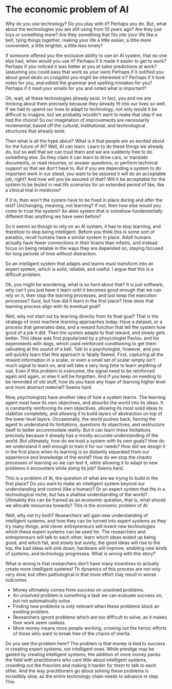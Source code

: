 # The economic problem of AI

Why do you use technology? Do you play with it? Perhaps you do. But, what about the technologies you are still using from 10 years ago? Are they just toys or something more? Are they something that fits into your life like a belt, tying things together, making your life a little easier, a little more convenient, a little brighter, a little less lonely?

If someone offered you the exclusive ability to use an AI system, that no one else had, when would you use it? Perhaps if it made it easier to get to work? Perhaps if you noticed it was better at you at sales predictions at work? (assuming you could pass that work as your own) Perhaps if it notified you about good deals on craigslist you might be interested in? Perhaps if it took notes for you, and edited the grammar and spelling mistakes for you? Perhaps if it read your emails for you and noted what is important?

Oh, wait, all these technologies already exist. In fact, you and me are thinking about them precisely because they already fit into our lives so well. If we had to upend our lives to adapt to technology, not only would it be difficult to imagine, but we probably wouldn't want to make that step if we had the choice! So our imagination of improvements are necessarily incremental, based off the cultural, institutional, and technological structures that already exist.

Then what is all the hype about? What is it that people are so excited about for the future of AI? Well, AI can learn. Learn to do these things  we already do, but so well that we can trust them and we are suddenly free to do something else. So they claim it can  learn to drive cars, or translate documents, or read resumes, or answer questions, or perform technical support so that we don't have to.
But if you are depending a system to do important work in our stead, you want to be assured it will do an acceptable job, right? And how will you be assured of that? Will it be acceptable for the system to be tested in real life scenarios for an extended period of like, like a clinical trial in medicine?

If it is, then won't the system have to be fixed in place during and after the test? Unchanging, meaning, not learning? If not, then how else would you come to trust the system? An alien system that is somehow fundamentally different than anything we have seen before?

So it seems as though to rely on an AI system, it has to stop learning, and therefore to stop being intelligent. Before you think this is some sort of paradox, recall humans have a similar system in place. Adult humans actually have fewer connections in their brains than infants, and instead focus on being reliable in the ways they are depended on, staying focused for long periods of time without distraction.

So an intelligent system that adapts and learns must transform into an expert system, which is solid, reliable, and useful. I argue that this is a difficult problem.

Ok, you might be wondering, what is so hard about that? It is just software, why can't you just have it learn until it becomes good enough that we can rely on it, then stop the learning processes, and just keep the execution processes? Sure, but how did it learn in the first place? How does that learning process align with its eventual goal?

Well, why not start out by learning directly from its final goal? That is the strategy of most machine learning approaches today. Have a dataset, or a process that generates data, and a reward function that tell the system how good of a job it did. Then the system adapts to that reward, and slowly gets better. This ideas was first popularized by a phsycologist Pavlov, and his experiments with dogs, which used reinforced conditioning to get them salivating at the sound of a bell. Talk to a psychologist, however, and you will quickly learn that this approach is fatally flawed. First, capturing all the reward information in a scalar, or even a small set of scalar simply isn't much signal to learn on, and will take a very long time to learn anything of use. Even if this problem is overcome,  the signal need to be reinforced again and again, or else it will be forgotten. And if you keep on needing to be reminded of old stuff, how do you have any hope of learning higher level and more abstract material? Seems hard.

Now, psychologists have another idea of how a system learns. The learning agent must have its own objectives, and absorbs the world into its ideas. It is constantly reinforcing its own objectives, allowing its most solid ideas to stabilize completely, and allowing it to build layers of abstraction on top of the lower level layers. Occasionally, the world pushes back, forcing the agent to understand its limitations, questions its objectives, and restructure itself to better accommodate reality. But it can learn these limitations precisely because it already has a mostly accurate understanding of the world. But ultimately, how do we trust a system with its own goals? How do we understand it well enough to train it for our needs? How did we design it in the first place when its learning is so distantly separated from our experience and knowledge of the world? How do we stop the chaotic processes of learning so we can test it, while allowing it to adapt to new problems it encounters while doing its job? Seems hard.

This is a problem of AI, the question of what are we trying to build in the first place? Do you want to make an intelligent system beyond our understanding and control (like a human)? Or an expert system that fits in a technological niche, but has a shallow understanding of the world? Ultimately this can be framed as an economic question, that is, what should we allocate resources towards? This is the economic problem of AI. 

Well, why not try both? Researchers will gain new understanding of intelligent systems, and how they can be turned into expert systems as they try many things, and clever entrepreneurs will invent new technologies which these expert systems can be used for. The researchers and entrepreneurs will talk to each other, learn which ideas ended up being good, and which fail, and slowly but surely, the good ideas will rise to the top, the bad ideas will sink down, hardware will improve, enabling new kinds of systems, and technology progresses. What is wrong with this story?

What is wrong is that researchers don't have many incentives to actually create more intelligent systems! Th dynamics of this process are not only very slow, but often pathological in that more effort may result in worse outcomes.

* Money ultimately comes from success on unsolved problems.
* An unsolved problem is something a task we can evaluate success on, but not automatically solve.
* Finding new problems is only relevant when these problems block an existing problem.
* Researchers ignore problems which are too difficult to solve, as it makes their work seem useless.
* More money means more people working, crowing out the heroic efforts of those who want to break free of the chains of inertia.

Do you see the problem here? The problem is that money is tied to success in creating expert systems, not intelligent ones. While prestige may be gained by creating intelligent systems, the addition of more money packs the field with practitioners who care little about intelligent systems, crowding out the theorists and making it harder for them to talk to each other. And the way practitioners go about solving these problems is incredibly slow, as the entire technology chain needs to advance in step. This
